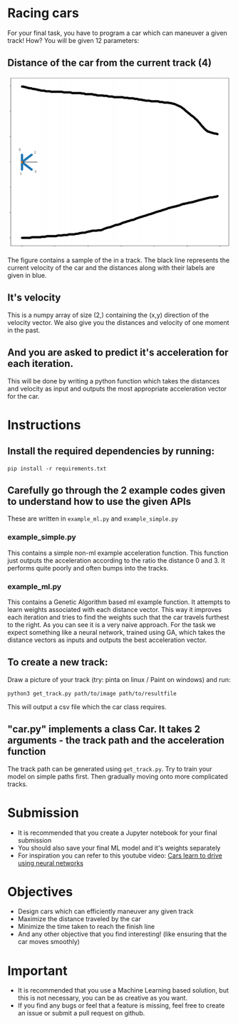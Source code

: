 # Racing cars

For your final task, you have to program a car which can maneuver a given track!
How?
You will be given 12 parameters:

## Distance of the car from the current track (4)
![img](./Figure_1.png)

The figure contains a sample of the in a track. The black line represents the
current velocity of the car and the distances along with their labels are given
in blue.

## It's velocity
This is a numpy array of size (2,) containing the (x,y) direction of the
velocity vector. We also give you the distances and velocity of one moment in
the past.


## And you are asked to predict it's acceleration for each iteration.
This will be done by writing a python function which takes the distances and
velocity as input and outputs the most appropriate acceleration vector for the car.


# Instructions

## Install the required dependencies by running:
```
pip install -r requirements.txt
```

## Carefully go through the 2 example codes given to understand how to use the given APIs
These are written in ```example_ml.py``` and ```example_simple.py```

### example_simple.py
This contains a simple non-ml example acceleration function. This function just
outputs the acceleration according to the ratio the distance 0 and 3. It
performs quite poorly and often bumps into the tracks.


### example_ml.py
This contains a Genetic Algorithm based ml example function. It attempts to
learn weights associated with each distance vector. This way it improves each
iteration and tries to find the weights such that the car travels furthest to
the right.
As you can see it is a very naive approach. For the task we expect something
like a neural network, trained using GA, which takes the distance vectors as
inputs and outputs the best acceleration vector.


## To create a new track:
Draw a picture of your track (try: pinta on linux / Paint on windows) and run:
```
python3 get_track.py path/to/image path/to/resultfile
```
This will output a csv file which the car class requires.


## "car.py" implements a class Car. It takes 2 arguments - the track path and the acceleration function
The track path can be generated using ```get_track.py```. Try to train your model on
simple paths first. Then gradually moving onto more complicated tracks.


# Submission
-   It is recommended that you create a Jupyter notebook for your final submission
-   You should also save your final ML model and it's weights separately
-   For inspiration you can refer to this youtube video: [Cars learn to drive using neural networks](https://youtu.be/BYR9AJdRR90)

# Objectives
-   Design cars which can efficiently maneuver any given track
-   Maximize the distance traveled by the car
-   Minimize the time taken to reach the finish line
-   And any other objective that you find interesting! (like ensuring that the car moves smoothly)

# Important
-   It is recommended that you use a Machine Learning based solution, but this is not necessary, you can be as creative as you want.
-   If you find any bugs or feel that a feature is missing, feel free to create an issue or submit a pull request on github.
